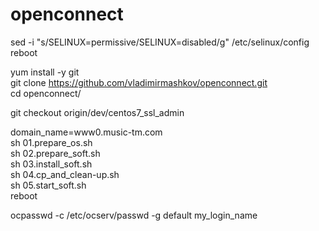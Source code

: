 # openconnect
sed -i "s/SELINUX=permissive/SELINUX=disabled/g" /etc/selinux/config <br/>
reboot <br/>

yum install -y git <br/>
git clone https://github.com/vladimirmashkov/openconnect.git <br/>
cd openconnect/ <br/>

git checkout origin/dev/centos7_ssl_admin <br/>

domain_name=www0.music-tm.com <br/>
sh 01.prepare_os.sh <br/>
sh 02.prepare_soft.sh <br/>
sh 03.install_soft.sh <br/>
sh 04.cp_and_clean-up.sh <br/>
sh 05.start_soft.sh <br/>
reboot <br/>

ocpasswd -c /etc/ocserv/passwd -g default my_login_name <br/>
